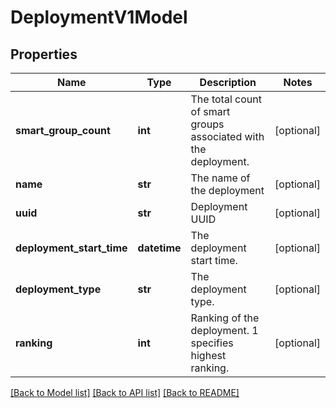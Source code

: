 # DeploymentV1Model

## Properties
Name | Type | Description | Notes
------------ | ------------- | ------------- | -------------
**smart_group_count** | **int** | The total count of smart groups associated with the deployment. | [optional] 
**name** | **str** | The name of the deployment | [optional] 
**uuid** | **str** | Deployment UUID | [optional] 
**deployment_start_time** | **datetime** | The deployment start time. | [optional] 
**deployment_type** | **str** | The deployment type. | [optional] 
**ranking** | **int** | Ranking of the deployment. 1 specifies highest ranking. | [optional] 

[[Back to Model list]](../README.md#documentation-for-models) [[Back to API list]](../README.md#documentation-for-api-endpoints) [[Back to README]](../README.md)


